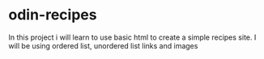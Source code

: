 # odin-recipes
In this project i will learn to use basic html to create a simple recipes site.
I will be using ordered list, unordered list links and images